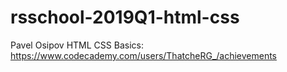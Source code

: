 # rsschool-2019Q1-html-css
Pavel Osipov
HTML CSS Basics: https://www.codecademy.com/users/ThatcheRG_/achievements
